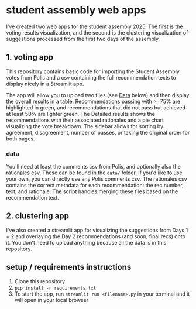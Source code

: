 # student assembly web apps

I've created two web apps for the student assembly 2025. The first is the voting results visualization, and the second is the clustering visualization of suggestions processed from the first two days of the assembly.

## 1. voting app

This repository contains basic code for importing the Student Assembly votes from Polis and a csv containing the full recommendation texts to display nicely in a Streamlit app. 

The app will allow you to upload two files (see [Data](###data) below) and then display the overall results in a table. Recommendations passing with >=75% are highlighted in green, and recommendations that did not pass but achieved at least 50% are lighter green. The Detailed results shows the recommendations with their associated rationales and a pie chart visualizing the vote breakdown. The sidebar allows for sorting by agreement, disagreement, number of passes, or taking the original order for both pages.

### data

You'll need at least the comments csv from Polis, and optionally also the rationales csv. These can be found in the `data/` folder. If you'd like to use your own, you can directly use any Polis comments csv. The rationales csv contains the correct metadata for each recommendation: the rec number, text, and rationale. The script handles merging these files based on the recommendation text.


## 2. clustering app
I've also created a streamlit app for visualizing the suggestions from Days 1 + 2 and overlaying the Day 2 recommendations (and soon, final recs) onto it. You don't need to upload anything because all the data is in this repository.


## setup / requirements instructions

1. Clone this repository
2. `pip install -r requirements.txt`
3. To start the app, run `streamlit run <filename>.py` in your terminal and it will open in your local browser




